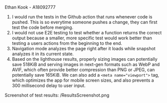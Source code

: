 Ethan Kook - A18092777
1) I would run the tests in the Github action that runs whenever code is pushed. This is so everytime someone pushes a change, they can first test the code before merging.
2) I would not use E2E testing to test whether a function returns the correct output because a smaller, more specific test would work better than testing a users actions from the beginning to the end. 
3) Navigation mode analyzes the page right after it loads while snapshot analyzes it in its current state. 
4) Based on the lighthouse results, properly sizing images can potentially save 518KiB and serving images in next-gen formats such as WebP and AVIF, which often provide better compression than PNG or JPEG, can potentially save 165KiB. We can also add a `<meta name="viewport">` tag, which optimizes the app for mobile screen sizes, and also prevents a 300 millisecond delay to user input. 

Screenshot of test results: /ResultsScreenshot.png
